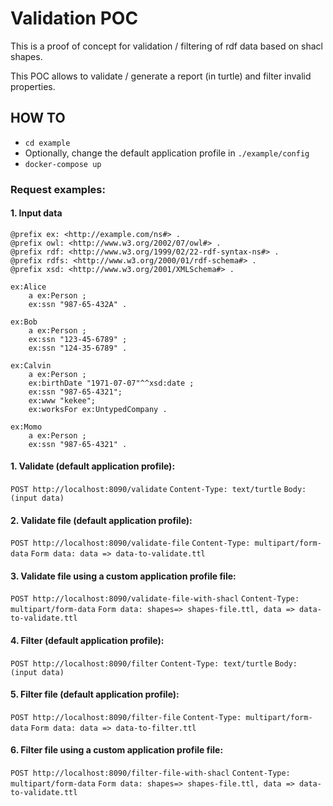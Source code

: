 # Validation POC

This is a proof of concept for validation / filtering of rdf data based on shacl shapes.

This POC allows to validate / generate a report (in turtle) and filter invalid properties.

## HOW TO

- `cd example`
- Optionally, change the default application profile in `./example/config`
- `docker-compose up`

### Request examples:

#### 1. Input data

```
@prefix ex: <http://example.com/ns#> .
@prefix owl: <http://www.w3.org/2002/07/owl#> .
@prefix rdf: <http://www.w3.org/1999/02/22-rdf-syntax-ns#> .
@prefix rdfs: <http://www.w3.org/2000/01/rdf-schema#> .
@prefix xsd: <http://www.w3.org/2001/XMLSchema#> .

ex:Alice
    a ex:Person ;
    ex:ssn "987-65-432A" .

ex:Bob
    a ex:Person ;
    ex:ssn "123-45-6789" ;
    ex:ssn "124-35-6789" .

ex:Calvin
    a ex:Person ;
    ex:birthDate "1971-07-07"^^xsd:date ;
    ex:ssn "987-65-4321";
    ex:www "kekee";
    ex:worksFor ex:UntypedCompany .

ex:Momo
    a ex:Person ;
    ex:ssn "987-65-4321" .

```

#### 1. Validate (default application profile):

`POST http://localhost:8090/validate` 
`Content-Type: text/turtle`
`Body: (input data)`

#### 2. Validate file (default application profile):

`POST http://localhost:8090/validate-file` 
`Content-Type: multipart/form-data`
`Form data: data => data-to-validate.ttl`

#### 3. Validate file using a custom application profile file:

`POST http://localhost:8090/validate-file-with-shacl` 
`Content-Type: multipart/form-data`
`Form data: shapes=> shapes-file.ttl, data => data-to-validate.ttl`

#### 4. Filter (default application profile):

`POST http://localhost:8090/filter`
`Content-Type: text/turtle`
`Body: (input data)`

#### 5. Filter file (default application profile):

`POST http://localhost:8090/filter-file`
`Content-Type: multipart/form-data`
`Form data: data => data-to-filter.ttl`

#### 6. Filter file using a custom application profile file:

`POST http://localhost:8090/filter-file-with-shacl`
`Content-Type: multipart/form-data`
`Form data: shapes=> shapes-file.ttl, data => data-to-validate.ttl`
